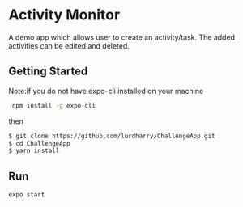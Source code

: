 # Activity Monitor

A demo app which allows user to create an activity/task. 
The added activities can be edited and deleted.

## Getting Started
Note:if you do not have expo-cli installed on your machine
```bash
 npm install -g expo-cli
```
then
```bash
$ git clone https://github.com/lurdharry/ChallengeApp.git
$ cd ChallengeApp
$ yarn install
```

## Run 

```pyth
expo start
```
